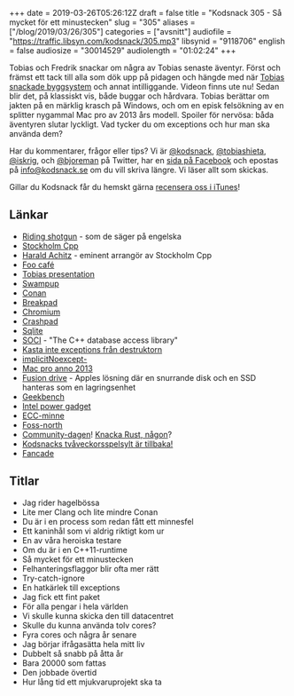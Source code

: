 +++
date = 2019-03-26T05:26:12Z
draft = false
title = "Kodsnack 305 - Så mycket för ett minustecken"
slug = "305"
aliases = ["/blog/2019/03/26/305"]
categories = ["avsnitt"]
audiofile = "https://traffic.libsyn.com/kodsnack/305.mp3"
libsynid = "9118706"
english = false
audiosize = "30014529"
audiolength = "01:02:24"
+++

Tobias och Fredrik snackar om några av Tobias senaste äventyr. Först och främst ett tack till alla som dök upp på pidagen och hängde med när [Tobias snackade byggsystem](https://www.youtube.com/watch?v=wrF0Yc3n1DE&list=WL&index=4&t=0s) och annat intilliggande. Videon finns ute nu! Sedan blir det, på klassiskt vis, både buggar och hårdvara. Tobias berättar om jakten på en märklig krasch på Windows, och om en episk felsökning av en splitter nygammal Mac pro av 2013 års modell. Spoiler för nervösa: båda äventyren slutar lyckligt. Vad tycker du om exceptions och hur man ska använda dem?

Har du kommentarer, frågor eller tips? Vi är [@kodsnack](https://www.twitter.com/kodsnack), [@tobiashieta](https://www.twitter.com/tobiashieta), [@iskrig](https://www.twitter.com/iskrig), och [@bjoreman](https://www.twitter.com/bjoreman) på Twitter, har en [sida på Facebook](https://www.facebook.com/kodsnack) och epostas på [info@kodsnack.se](mailto:info@kodsnack.se) om du vill skriva längre. Vi läser allt som skickas.

Gillar du Kodsnack får du hemskt gärna [recensera oss i iTunes](http://itunes.apple.com/se/podcast/kodsnack/id561631498?l=en)!

## Länkar ##
* [Riding shotgun](https://en.wikipedia.org/wiki/Riding_shotgun) - som de säger på engelska
* [Stockholm Cpp](https://www.meetup.com/StockholmCpp/)
* [Harald Achitz](https://twitter.com/haralda4z)  - eminent arrangör av Stockholm Cpp
* [Foo café](https://foocafe.org/)
* [Tobias presentation](https://www.youtube.com/watch?v=wrF0Yc3n1DE&list=WL&index=4&t=0s)
* [Swampup](https://swampup.jfrog.com/)
* [Conan](https://conan.io/)
* [Breakpad](https://docs.sentry.io/platforms/minidump/breakpad/)
* [Chromium](https://www.chromium.org/)
* [Crashpad](https://chromium.googlesource.com/crashpad/crashpad/+/master/README.md)
* [Sqlite](https://www.sqlite.org/index.html)
* [SOCI](http://soci.sourceforge.net/) - "The C++ database access library"
* [Kasta inte exceptions från destruktorn](https://akrzemi1.wordpress.com/2011/09/21/destructors-that-throw/)
* [implicitNoexcept-](https://docs.microsoft.com/en-us/cpp/build/reference/zc-implicitnoexcept-implicit-exception-specifiers?view=vs-2017)
* [Mac pro anno 2013](https://512pixels.net/2018/05/the-2013-mac-pro-five-years-later/)
* [Fusion drive](https://en.wikipedia.org/wiki/Fusion_Drive) - Apples lösning där en snurrande disk och en SSD hanteras som en lagringsenhet
* [Geekbench](https://www.geekbench.com/)
* [Intel power gadget](https://software.intel.com/en-us/articles/intel-power-gadget-20)
* [ECC-minne](https://en.wikipedia.org/wiki/ECC_memory)
* [Foss-north](https://foss-north.se/2019/)
* [Community-dagen](https://foss-north.se/2019/community-day.html)! [Knacka Rust, någon](https://docs.google.com/forms/d/e/1FAIpQLSduhDe0ATNBwCjJhqc70KJHu3QYW1U2YAzOfkUvjVj517NEJA/viewform)?
* [Kodsnacks tvåveckorsspelsylt är tillbaka!](https://itch.io/jam/spelsylt)
* [Fancade](http://www.fancade.com/)

## Titlar ##
* Jag rider hagelbössa
* Lite mer Clang och lite mindre Conan
* Du är i en process som redan fått ett minnesfel
* Ett kaninhål som vi aldrig riktigt kom ur
* En av våra heroiska testare
* Om du är i en C++11-runtime
* Så mycket för ett minustecken
* Felhanteringsflaggor blir ofta mer rätt
* Try-catch-ignore
* En hatkärlek till exceptions
* Jag fick ett fint paket
* För alla pengar i hela världen
* Vi skulle kunna skicka den till datacentret
* Skulle du kunna använda tolv cores?
* Fyra cores och några år senare
* Jag börjar ifrågasätta hela mitt liv
* Dubbelt så snabb på åtta år
* Bara 20000 som fattas
* Den jobbade övertid
* Hur lång tid ett mjukvaruprojekt ska ta